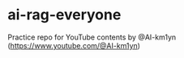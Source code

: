 # ai-rag-everyone

Practice repo for YouTube contents by @AI-km1yn (<https://www.youtube.com/@AI-km1yn>)
